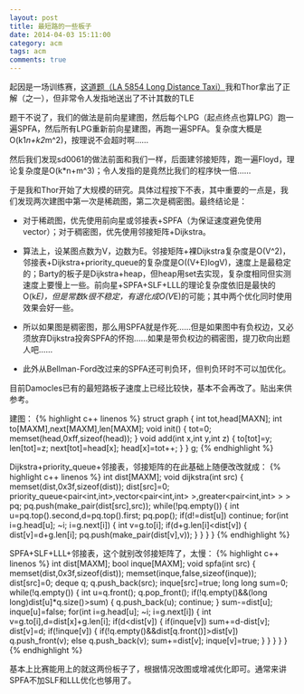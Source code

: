 ```yaml
---
layout: post
title: 最短路的一些板子
date: 2014-04-03 15:11:00
category: acm
tags: acm
comments: true
---
```

起因是一场训练赛，[这道题（LA 5854 Long Distance Taxi）](https://icpcarchive.ecs.baylor.edu/index.php?option=com_onlinejudge&Itemid=8&page=show_problem&problem=3865)我和Thor拿出了正解（之一），但非常令人发指地送出了不计其数的TLE

题干不说了，我们的做法是前向星建图，然后每个LPG（起点终点也算LPG）跑一遍SPFA，然后所有LPG重新前向星建图，再跑一遍SPFA。复杂度大概是O(k1*n+k2*m^2)，按理说不会超时啊……

然后我们发现sd0061的做法前面和我们一样，后面建邻接矩阵，跑一遍Floyd，理论复杂度是O(k*n+m^3)；令人发指的是竟然比我们的程序快一倍……

于是我和Thor开始了大规模的研究。具体过程按下不表，其中重要的一点是，我们发现两次建图中第一次是稀疏图，第二次是稠密图。最终结论是：

- 对于稀疏图，优先使用前向星或邻接表+SPFA（为保证速度避免使用vector）；对于稠密图，优先使用邻接矩阵+Dijkstra。

- 算法上，设某图点数为V，边数为E。邻接矩阵+裸Dijkstra复杂度是O(V^2)，邻接表+Dijkstra+priority_queue的复杂度是O((V+E)logV)，速度上是最稳定的；Barty的板子是Dijkstra+heap，但heap用set去实现，复杂度相同但实测速度上要慢上一些。前向星+SPFA+SLF+LLL的理论复杂度依旧是最快的O(k*E)，但是常数k很不稳定，有退化成O(V*E)的可能；其中两个优化同时使用效果会好一些。

- 所以如果图是稠密图，那么用SPFA就是作死……但是如果图中有负权边，又必须放弃Dijkstra投奔SPFA的怀抱……如果是带负权边的稠密图，提刀砍向出题人吧……

- 此外从Bellman-Ford改过来的SPFA还可判负环，但判负环时不可以加优化。

目前Damocles已有的最短路板子速度上已经比较快，基本不会再改了。贴出来供参考。

建图：
{% highlight c++ linenos %}
struct graph {
    int tot,head[MAXN];
    int to[MAXM],next[MAXM],len[MAXM];
    void init() {
        tot=0;
        memset(head,0xff,sizeof(head));
    }
    void add(int x,int y,int z) {
        to[tot]=y;
        len[tot]=z;
        next[tot]=head[x];
        head[x]=tot++;
    }
} g;
{% endhighlight %}

Dijkstra+priority_queue+邻接表，邻接矩阵的在此基础上随便改改就成：
{% highlight c++ linenos %}
int dist[MAXM];
void dijkstra(int src) {
    memset(dist,0x3f,sizeof(dist));
    dist[src]=0;
    priority_queue<pair<int,int>,vector<pair<int,int> >,greater<pair<int,int> > > pq;
    pq.push(make_pair(dist[src],src));
    while(!pq.empty()) {
        int u=pq.top().second,d=pq.top().first;
        pq.pop();
        if(d!=dist[u])
            continue;
        for(int i=g.head[u]; ~i; i=g.next[i]) {
            int v=g.to[i];
            if(d+g.len[i]<dist[v]) {
                dist[v]=d+g.len[i];
                pq.push(make_pair(dist[v],v));
            }
        }
    }
}
{% endhighlight %}

SPFA+SLF+LLL+邻接表，这个就别改邻接矩阵了，太慢：
{% highlight c++ linenos %}
int dist[MAXM];
bool inque[MAXM];
void spfa(int src) {
    memset(dist,0x3f,sizeof(dist));
    memset(inque,false,sizeof(inque));
    dist[src]=0;
    deque<int> q;
    q.push_back(src);
    inque[src]=true;
    long long sum=0;
    while(!q.empty()) {
        int u=q.front();
        q.pop_front();
        if(!q.empty()&&(long long)dist[u]*q.size()>sum) {
            q.push_back(u);
            continue;
        }
        sum-=dist[u];
        inque[u]=false;
        for(int i=g.head[u]; ~i; i=g.next[i]) {
            int v=g.to[i],d=dist[x]+g.len[i];
            if(d<dist[v]) {
                if(inque[v])
                    sum+=d-dist[v];
                dist[v]=d;
                if(!inque[v]) {
                    if(!q.empty()&&dist[q.front()]>dist[v])
                        q.push_front(v);
                    else
                        q.push_back(v);
                    sum+=dist[v];
                    inque[v]=true;
                }
            }
        }
    }
}
{% endhighlight %}

基本上比赛能用上的就这两份板子了，根据情况改图或增减优化即可。通常来讲SPFA不加SLF和LLL优化也够用了。